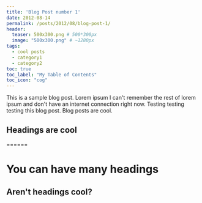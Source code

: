```yaml
---
title: 'Blog Post number 1'
date: 2012-08-14
permalink: /posts/2012/08/blog-post-1/
header:
  teaser: 500x300.png # 500*300px
  image: "500x300.png" # ~1280px
tags:
  - cool posts
  - category1
  - category2
toc: true
toc_label: "My Table of Contents"
toc_icon: "cog"
---
```


This is a sample blog post. Lorem ipsum I can't remember the rest of lorem ipsum and don't have an internet connection right now. Testing testing testing this blog post. Blog posts are cool.

## Headings are cool
======

You can have many headings
======

Aren't headings cool?
------